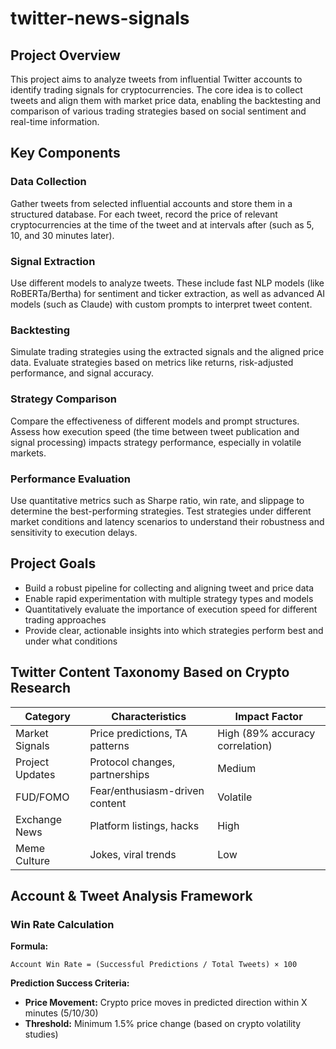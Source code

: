 # twitter-news-signals

## Project Overview

This project aims to analyze tweets from influential Twitter accounts to identify trading signals for cryptocurrencies. The core idea is to collect tweets and align them with market price data, enabling the backtesting and comparison of various trading strategies based on social sentiment and real-time information.

## Key Components

### Data Collection
Gather tweets from selected influential accounts and store them in a structured database. For each tweet, record the price of relevant cryptocurrencies at the time of the tweet and at intervals after (such as 5, 10, and 30 minutes later).

### Signal Extraction
Use different models to analyze tweets. These include fast NLP models (like RoBERTa/Bertha) for sentiment and ticker extraction, as well as advanced AI models (such as Claude) with custom prompts to interpret tweet content.

### Backtesting
Simulate trading strategies using the extracted signals and the aligned price data. Evaluate strategies based on metrics like returns, risk-adjusted performance, and signal accuracy.

### Strategy Comparison
Compare the effectiveness of different models and prompt structures. Assess how execution speed (the time between tweet publication and signal processing) impacts strategy performance, especially in volatile markets.

### Performance Evaluation
Use quantitative metrics such as Sharpe ratio, win rate, and slippage to determine the best-performing strategies. Test strategies under different market conditions and latency scenarios to understand their robustness and sensitivity to execution delays.

## Project Goals

- Build a robust pipeline for collecting and aligning tweet and price data
- Enable rapid experimentation with multiple strategy types and models
- Quantitatively evaluate the importance of execution speed for different trading approaches
- Provide clear, actionable insights into which strategies perform best and under what conditions

## Twitter Content Taxonomy Based on Crypto Research

| Category | Characteristics | Impact Factor |
|----------|----------------|---------------|
| Market Signals | Price predictions, TA patterns | High (89% accuracy correlation) |
| Project Updates | Protocol changes, partnerships | Medium |
| FUD/FOMO | Fear/enthusiasm-driven content | Volatile |
| Exchange News | Platform listings, hacks | High |
| Meme Culture | Jokes, viral trends | Low |

## Account & Tweet Analysis Framework

### Win Rate Calculation

**Formula:**
```
Account Win Rate = (Successful Predictions / Total Tweets) × 100
```

**Prediction Success Criteria:**
- **Price Movement:** Crypto price moves in predicted direction within X minutes (5/10/30)
- **Threshold:** Minimum 1.5% price change (based on crypto volatility studies)

